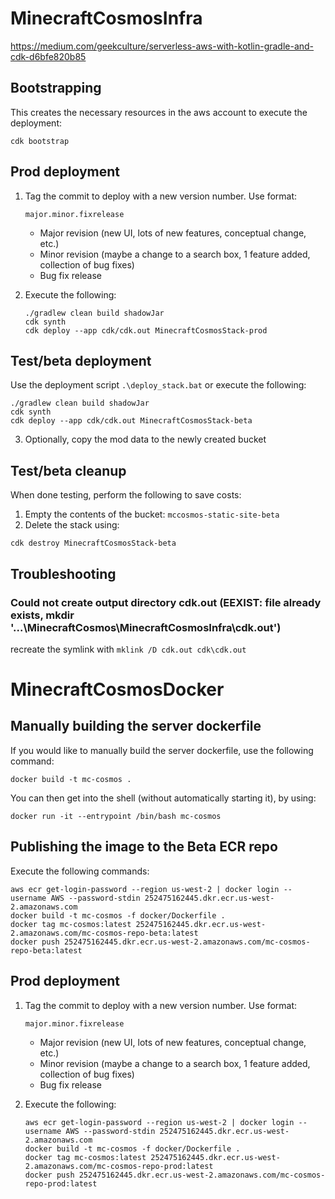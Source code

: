 
# MinecraftCosmosInfra

https://medium.com/geekculture/serverless-aws-with-kotlin-gradle-and-cdk-d6bfe820b85

## Bootstrapping
This creates the necessary resources in the aws account to execute the deployment:

    cdk bootstrap

## Prod deployment

1. Tag the commit to deploy with a new version number. Use format:

   `major.minor.fixrelease`
    - Major revision (new UI, lots of new features, conceptual change, etc.)
    - Minor revision (maybe a change to a search box, 1 feature added, collection of bug fixes)
    - Bug fix release

2. Execute the following:
   ```
   ./gradlew clean build shadowJar
   cdk synth
   cdk deploy --app cdk/cdk.out MinecraftCosmosStack-prod
   ```
## Test/beta deployment
Use the deployment script `.\deploy_stack.bat` or execute the following:
```
./gradlew clean build shadowJar
cdk synth
cdk deploy --app cdk/cdk.out MinecraftCosmosStack-beta
```
3. Optionally, copy the mod data to the newly created bucket

## Test/beta cleanup
When done testing, perform the following to save costs:
1. Empty the contents of the bucket: `mccosmos-static-site-beta`
2. Delete the stack using:
```
cdk destroy MinecraftCosmosStack-beta
```

## Troubleshooting
### Could not create output directory cdk.out (EEXIST: file already exists, mkdir '...\MinecraftCosmos\MinecraftCosmosInfra\cdk.out')

recreate the symlink with `mklink /D cdk.out cdk\cdk.out`

# MinecraftCosmosDocker

## Manually building the server dockerfile
If you would like to manually build the server dockerfile, use the following command:
```
docker build -t mc-cosmos .
```
You can then get into the shell (without automatically starting it), by using:
```
docker run -it --entrypoint /bin/bash mc-cosmos
```

## Publishing the image to the Beta ECR repo
Execute the following commands:
```
aws ecr get-login-password --region us-west-2 | docker login --username AWS --password-stdin 252475162445.dkr.ecr.us-west-2.amazonaws.com
docker build -t mc-cosmos -f docker/Dockerfile .
docker tag mc-cosmos:latest 252475162445.dkr.ecr.us-west-2.amazonaws.com/mc-cosmos-repo-beta:latest
docker push 252475162445.dkr.ecr.us-west-2.amazonaws.com/mc-cosmos-repo-beta:latest
```

## Prod deployment

1. Tag the commit to deploy with a new version number. Use format:

   `major.minor.fixrelease`
   - Major revision (new UI, lots of new features, conceptual change, etc.)
   - Minor revision (maybe a change to a search box, 1 feature added, collection of bug fixes)
   - Bug fix release

2. Execute the following:
   ```
   aws ecr get-login-password --region us-west-2 | docker login --username AWS --password-stdin 252475162445.dkr.ecr.us-west-2.amazonaws.com
   docker build -t mc-cosmos -f docker/Dockerfile .
   docker tag mc-cosmos:latest 252475162445.dkr.ecr.us-west-2.amazonaws.com/mc-cosmos-repo-prod:latest
   docker push 252475162445.dkr.ecr.us-west-2.amazonaws.com/mc-cosmos-repo-prod:latest
   ```
